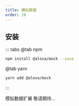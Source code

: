 ```yaml
---
title: 模拟数据
order: 10
---
```


## 安装
::: tabs
@tab npm

```bash
npm install @alova/mock --save
```

@tab yarn

```bash
yarn add @alova/mock
```
:::

模拟数据扩展
敬请期待...